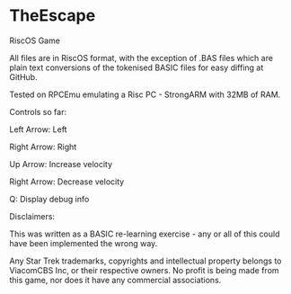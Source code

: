 # TheEscape
RiscOS Game

All files are in RiscOS format, with the exception of .BAS files which are plain text conversions of the tokenised BASIC files for easy diffing at GitHub.

Tested on RPCEmu emulating a Risc PC - StrongARM with 32MB of RAM.




Controls so far:

Left Arrow: Left

Right Arrow: Right

Up Arrow: Increase velocity

Right Arrow: Decrease velocity

Q: Display debug info



Disclaimers:

This was written as a BASIC re-learning exercise - any or all of this could have been implemented the wrong way.

Any Star Trek trademarks, copyrights and intellectual property belongs to ViacomCBS Inc, or their respective owners. No profit is being made from this game, nor does it have any commercial associations.
